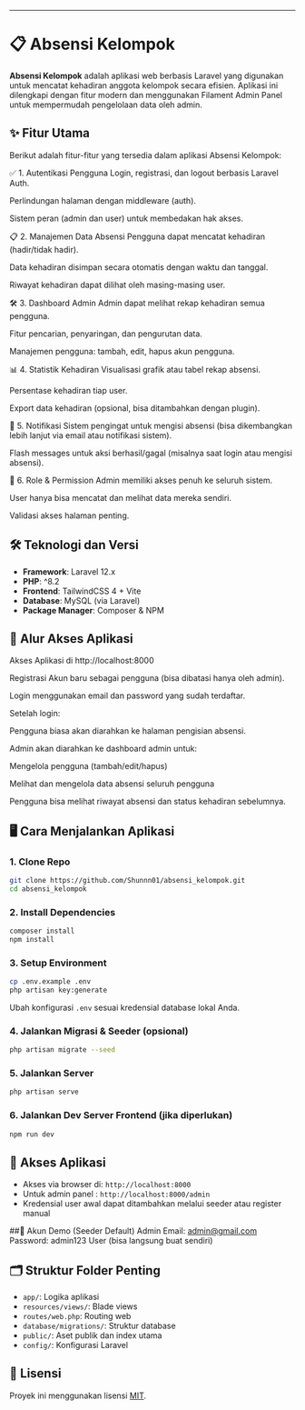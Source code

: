 

---

# 📋 Absensi Kelompok

**Absensi Kelompok** adalah aplikasi web berbasis Laravel yang digunakan untuk mencatat kehadiran anggota kelompok secara efisien. Aplikasi ini dilengkapi dengan fitur modern dan menggunakan Filament Admin Panel untuk mempermudah pengelolaan data oleh admin.

## ✨ Fitur Utama
Berikut adalah fitur-fitur yang tersedia dalam aplikasi Absensi Kelompok:

✅ 1. Autentikasi Pengguna
Login, registrasi, dan logout berbasis Laravel Auth.

Perlindungan halaman dengan middleware (auth).

Sistem peran (admin dan user) untuk membedakan hak akses.

📋 2. Manajemen Data Absensi
Pengguna dapat mencatat kehadiran (hadir/tidak hadir).

Data kehadiran disimpan secara otomatis dengan waktu dan tanggal.

Riwayat kehadiran dapat dilihat oleh masing-masing user.

🛠️ 3. Dashboard Admin 
Admin dapat melihat rekap kehadiran semua pengguna.

Fitur pencarian, penyaringan, dan pengurutan data.

Manajemen pengguna: tambah, edit, hapus akun pengguna.

📊 4. Statistik Kehadiran
Visualisasi grafik atau tabel rekap absensi.

Persentase kehadiran tiap user.

Export data kehadiran (opsional, bisa ditambahkan dengan plugin).

🔔 5. Notifikasi
Sistem pengingat untuk mengisi absensi (bisa dikembangkan lebih lanjut via email atau notifikasi sistem).

Flash messages untuk aksi berhasil/gagal (misalnya saat login atau mengisi absensi).

💼 6. Role & Permission
Admin memiliki akses penuh ke seluruh sistem.

User hanya bisa mencatat dan melihat data mereka sendiri.

Validasi akses halaman penting.



## 🛠️ Teknologi dan Versi

* **Framework**: Laravel 12.x
* **PHP**: ^8.2
* **Frontend**: TailwindCSS 4 + Vite
* **Database**: MySQL (via Laravel)
* **Package Manager**: Composer & NPM

## 🔑 Alur Akses Aplikasi
Akses Aplikasi di http://localhost:8000

Registrasi Akun baru sebagai pengguna (bisa dibatasi hanya oleh admin).

Login menggunakan email dan password yang sudah terdaftar.

Setelah login:

Pengguna biasa akan diarahkan ke halaman pengisian absensi.

Admin akan diarahkan ke dashboard admin untuk:

Mengelola pengguna (tambah/edit/hapus)

Melihat dan mengelola data absensi seluruh pengguna

Pengguna bisa melihat riwayat absensi dan status kehadiran sebelumnya.
## 🖥️ Cara Menjalankan Aplikasi

### 1. Clone Repo

```bash
git clone https://github.com/Shunnn01/absensi_kelompok.git
cd absensi_kelompok
```

### 2. Install Dependencies

```bash
composer install
npm install
```

### 3. Setup Environment

```bash
cp .env.example .env
php artisan key:generate
```

Ubah konfigurasi `.env` sesuai kredensial database lokal Anda.

### 4. Jalankan Migrasi & Seeder (opsional)

```bash
php artisan migrate --seed
```

### 5. Jalankan Server

```bash
php artisan serve
```

### 6. Jalankan Dev Server Frontend (jika diperlukan)

```bash
npm run dev
```

## 🔑 Akses Aplikasi

* Akses via browser di: `http://localhost:8000`
* Untuk admin panel : `http://localhost:8000/admin`
* Kredensial user awal dapat ditambahkan melalui seeder atau register manual

##🧪 Akun Demo (Seeder Default)
Admin
Email: admin@gmail.com
Password: admin123
User
(bisa langsung buat sendiri)


## 🗂️ Struktur Folder Penting

* `app/`: Logika aplikasi
* `resources/views/`: Blade views
* `routes/web.php`: Routing web
* `database/migrations/`: Struktur database
* `public/`: Aset publik dan index utama
* `config/`: Konfigurasi Laravel

## 📄 Lisensi

Proyek ini menggunakan lisensi [MIT](LICENSE).


